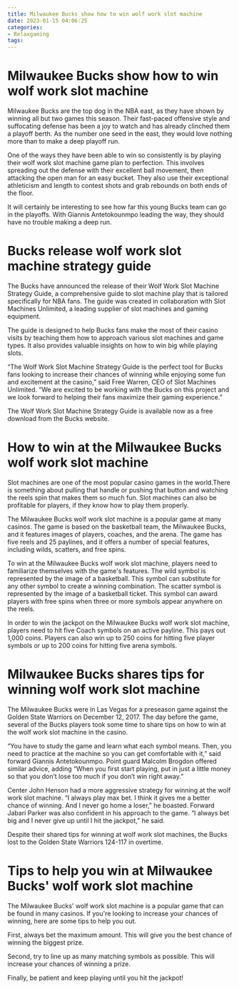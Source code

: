 ```yaml
---
title: Milwaukee Bucks show how to win wolf work slot machine
date: 2023-01-15 04:06:25
categories:
- Relaxgaming
tags:
---
```



#  Milwaukee Bucks show how to win wolf work slot machine

Milwaukee Bucks are the top dog in the NBA east, as they have shown by winning all but two games this season. Their fast-paced offensive style and suffocating defense has been a joy to watch and has already clinched them a playoff berth. As the number one seed in the east, they would love nothing more than to make a deep playoff run.

One of the ways they have been able to win so consistently is by playing their wolf work slot machine game plan to perfection. This involves spreading out the defense with their excellent ball movement, then attacking the open man for an easy bucket. They also use their exceptional athleticism and length to contest shots and grab rebounds on both ends of the floor.

It will certainly be interesting to see how far this young Bucks team can go in the playoffs. With Giannis Antetokounmpo leading the way, they should have no trouble making a deep run.

#  Bucks release wolf work slot machine strategy guide

The Bucks have announced the release of their Wolf Work Slot Machine Strategy Guide, a comprehensive guide to slot machine play that is tailored specifically for NBA fans. The guide was created in collaboration with Slot Machines Unlimited, a leading supplier of slot machines and gaming equipment.

The guide is designed to help Bucks fans make the most of their casino visits by teaching them how to approach various slot machines and game types. It also provides valuable insights on how to win big while playing slots.

“The Wolf Work Slot Machine Strategy Guide is the perfect tool for Bucks fans looking to increase their chances of winning while enjoying some fun and excitement at the casino,” said Free Warren, CEO of Slot Machines Unlimited. “We are excited to be working with the Bucks on this project and we look forward to helping their fans maximize their gaming experience.”

The Wolf Work Slot Machine Strategy Guide is available now as a free download from the Bucks website.

#  How to win at the Milwaukee Bucks wolf work slot machine

Slot machines are one of the most popular casino games in the world.There is something about pulling that handle or pushing that button and watching the reels spin that makes them so much fun. Slot machines can also be profitable for players, if they know how to play them properly.

The Milwaukee Bucks wolf work slot machine is a popular game at many casinos. The game is based on the basketball team, the Milwaukee Bucks, and it features images of players, coaches, and the arena. The game has five reels and 25 paylines, and it offers a number of special features, including wilds, scatters, and free spins.

To win at the Milwaukee Bucks wolf work slot machine, players need to familiarize themselves with the game's features. The wild symbol is represented by the image of a basketball. This symbol can substitute for any other symbol to create a winning combination. The scatter symbol is represented by the image of a basketball ticket. This symbol can award players with free spins when three or more symbols appear anywhere on the reels.

In order to win the jackpot on the Milwaukee Bucks wolf work slot machine, players need to hit five Coach symbols on an active payline. This pays out 1,000 coins. Players can also win up to 250 coins for hitting five player symbols or up to 200 coins for hitting five arena symbols.

#  Milwaukee Bucks shares tips for winning wolf work slot machine

The Milwaukee Bucks were in Las Vegas for a preseason game against the Golden State Warriors on December 12, 2017. The day before the game, several of the Bucks players took some time to share tips on how to win at the wolf work slot machine in the casino.

“You have to study the game and learn what each symbol means. Then, you need to practice at the machine so you can get comfortable with it,” said forward Giannis Antetokounmpo. Point guard Malcolm Brogdon offered similar advice, adding “When you first start playing, put in just a little money so that you don’t lose too much if you don’t win right away.”

Center John Henson had a more aggressive strategy for winning at the wolf work slot machine. “I always play max bet. I think it gives me a better chance of winning. And I never go home a loser,” he boasted. Forward Jabari Parker was also confident in his approach to the game. “I always bet big and I never give up until I hit the jackpot,” he said.

Despite their shared tips for winning at wolf work slot machines, the Bucks lost to the Golden State Warriors 124-117 in overtime.

#  Tips to help you win at Milwaukee Bucks' wolf work slot machine

The Milwaukee Bucks' wolf work slot machine is a popular game that can be found in many casinos. If you're looking to increase your chances of winning, here are some tips to help you out.

First, always bet the maximum amount. This will give you the best chance of winning the biggest prize.

Second, try to line up as many matching symbols as possible. This will increase your chances of winning a prize.

Finally, be patient and keep playing until you hit the jackpot!